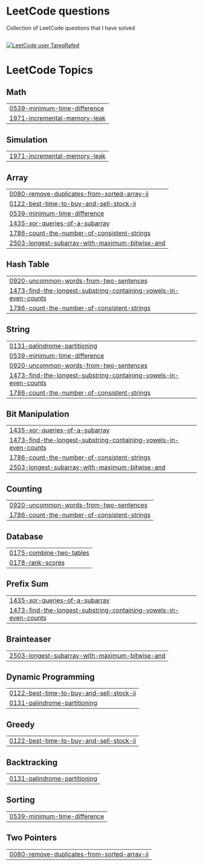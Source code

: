 # LeetCode questions
Collection of LeetCode questions that I have solved
##
[![LeetCode user TareqRafed](https://img.shields.io/badge/dynamic/json?style=for-the-badge&labelColor=black&color=%23ffa116&label=Solved&query=solved&url=https%3A%2F%2Fleetcode-badge.vercel.app%2Fapi%2Fusers%2FTareqRafed)](https://leetcode.com/TareqRafed/)

<!---LeetCode Topics Start-->
# LeetCode Topics
## Math
|  |
| ------- |
| [0539-minimum-time-difference](https://github.com/TareqRafed/Leethub/tree/master/0539-minimum-time-difference) |
| [1971-incremental-memory-leak](https://github.com/TareqRafed/Leethub/tree/master/1971-incremental-memory-leak) |
## Simulation
|  |
| ------- |
| [1971-incremental-memory-leak](https://github.com/TareqRafed/Leethub/tree/master/1971-incremental-memory-leak) |
## Array
|  |
| ------- |
| [0080-remove-duplicates-from-sorted-array-ii](https://github.com/TareqRafed/Leethub/tree/master/0080-remove-duplicates-from-sorted-array-ii) |
| [0122-best-time-to-buy-and-sell-stock-ii](https://github.com/TareqRafed/Leethub/tree/master/0122-best-time-to-buy-and-sell-stock-ii) |
| [0539-minimum-time-difference](https://github.com/TareqRafed/Leethub/tree/master/0539-minimum-time-difference) |
| [1435-xor-queries-of-a-subarray](https://github.com/TareqRafed/Leethub/tree/master/1435-xor-queries-of-a-subarray) |
| [1786-count-the-number-of-consistent-strings](https://github.com/TareqRafed/Leethub/tree/master/1786-count-the-number-of-consistent-strings) |
| [2503-longest-subarray-with-maximum-bitwise-and](https://github.com/TareqRafed/Leethub/tree/master/2503-longest-subarray-with-maximum-bitwise-and) |
## Hash Table
|  |
| ------- |
| [0920-uncommon-words-from-two-sentences](https://github.com/TareqRafed/Leethub/tree/master/0920-uncommon-words-from-two-sentences) |
| [1473-find-the-longest-substring-containing-vowels-in-even-counts](https://github.com/TareqRafed/Leethub/tree/master/1473-find-the-longest-substring-containing-vowels-in-even-counts) |
| [1786-count-the-number-of-consistent-strings](https://github.com/TareqRafed/Leethub/tree/master/1786-count-the-number-of-consistent-strings) |
## String
|  |
| ------- |
| [0131-palindrome-partitioning](https://github.com/TareqRafed/Leethub/tree/master/0131-palindrome-partitioning) |
| [0539-minimum-time-difference](https://github.com/TareqRafed/Leethub/tree/master/0539-minimum-time-difference) |
| [0920-uncommon-words-from-two-sentences](https://github.com/TareqRafed/Leethub/tree/master/0920-uncommon-words-from-two-sentences) |
| [1473-find-the-longest-substring-containing-vowels-in-even-counts](https://github.com/TareqRafed/Leethub/tree/master/1473-find-the-longest-substring-containing-vowels-in-even-counts) |
| [1786-count-the-number-of-consistent-strings](https://github.com/TareqRafed/Leethub/tree/master/1786-count-the-number-of-consistent-strings) |
## Bit Manipulation
|  |
| ------- |
| [1435-xor-queries-of-a-subarray](https://github.com/TareqRafed/Leethub/tree/master/1435-xor-queries-of-a-subarray) |
| [1473-find-the-longest-substring-containing-vowels-in-even-counts](https://github.com/TareqRafed/Leethub/tree/master/1473-find-the-longest-substring-containing-vowels-in-even-counts) |
| [1786-count-the-number-of-consistent-strings](https://github.com/TareqRafed/Leethub/tree/master/1786-count-the-number-of-consistent-strings) |
| [2503-longest-subarray-with-maximum-bitwise-and](https://github.com/TareqRafed/Leethub/tree/master/2503-longest-subarray-with-maximum-bitwise-and) |
## Counting
|  |
| ------- |
| [0920-uncommon-words-from-two-sentences](https://github.com/TareqRafed/Leethub/tree/master/0920-uncommon-words-from-two-sentences) |
| [1786-count-the-number-of-consistent-strings](https://github.com/TareqRafed/Leethub/tree/master/1786-count-the-number-of-consistent-strings) |
## Database
|  |
| ------- |
| [0175-combine-two-tables](https://github.com/TareqRafed/Leethub/tree/master/0175-combine-two-tables) |
| [0178-rank-scores](https://github.com/TareqRafed/Leethub/tree/master/0178-rank-scores) |
## Prefix Sum
|  |
| ------- |
| [1435-xor-queries-of-a-subarray](https://github.com/TareqRafed/Leethub/tree/master/1435-xor-queries-of-a-subarray) |
| [1473-find-the-longest-substring-containing-vowels-in-even-counts](https://github.com/TareqRafed/Leethub/tree/master/1473-find-the-longest-substring-containing-vowels-in-even-counts) |
## Brainteaser
|  |
| ------- |
| [2503-longest-subarray-with-maximum-bitwise-and](https://github.com/TareqRafed/Leethub/tree/master/2503-longest-subarray-with-maximum-bitwise-and) |
## Dynamic Programming
|  |
| ------- |
| [0122-best-time-to-buy-and-sell-stock-ii](https://github.com/TareqRafed/Leethub/tree/master/0122-best-time-to-buy-and-sell-stock-ii) |
| [0131-palindrome-partitioning](https://github.com/TareqRafed/Leethub/tree/master/0131-palindrome-partitioning) |
## Greedy
|  |
| ------- |
| [0122-best-time-to-buy-and-sell-stock-ii](https://github.com/TareqRafed/Leethub/tree/master/0122-best-time-to-buy-and-sell-stock-ii) |
## Backtracking
|  |
| ------- |
| [0131-palindrome-partitioning](https://github.com/TareqRafed/Leethub/tree/master/0131-palindrome-partitioning) |
## Sorting
|  |
| ------- |
| [0539-minimum-time-difference](https://github.com/TareqRafed/Leethub/tree/master/0539-minimum-time-difference) |
## Two Pointers
|  |
| ------- |
| [0080-remove-duplicates-from-sorted-array-ii](https://github.com/TareqRafed/Leethub/tree/master/0080-remove-duplicates-from-sorted-array-ii) |
<!---LeetCode Topics End-->